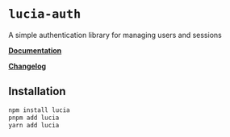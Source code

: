 # `lucia-auth`

A simple authentication library for managing users and sessions

**[Documentation](https://lucia-auth.com)**

**[Changelog](https://github.com/pilcrowOnPaper/lucia/blob/main/packages/lucia-auth/CHANGELOG.md)**

## Installation

```bash
npm install lucia
pnpm add lucia
yarn add lucia
```
